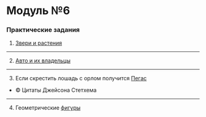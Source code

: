 # Модуль №6
### Практические задания

1. [Звери и растения](module_6_1.py)
___
2. [Авто и их владельцы](module_6_2.py)
___
3. Если скрестить лошадь с орлом получится [Пегас](module_6_3.py) 
- © Цитаты Джейсона Стетхема
___
4. Геометрические [фигуры](module_6_hard.py)
